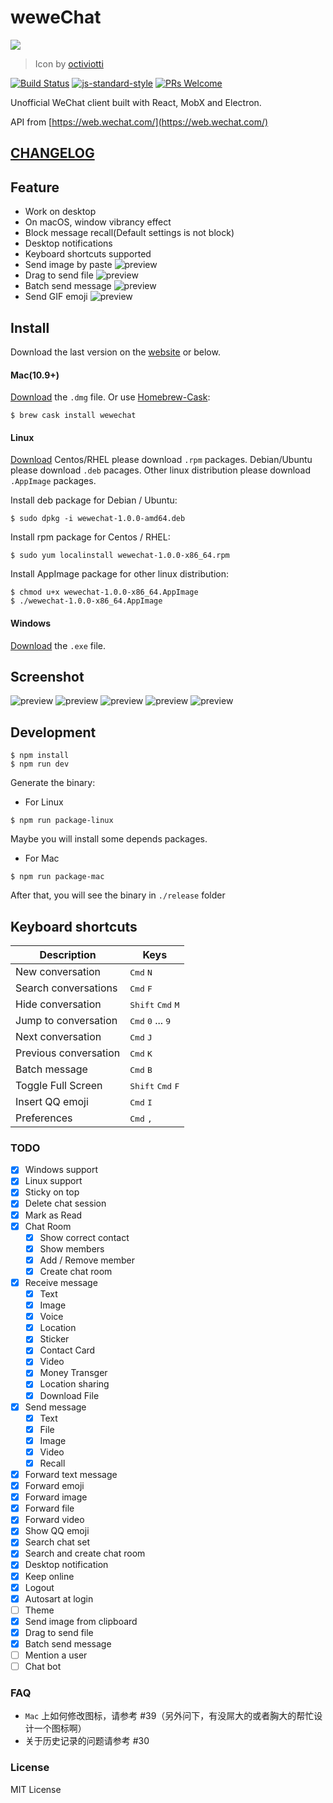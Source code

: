 # weweChat

<img src="https://github.com/trazyn/weweChat/blob/master/resource/128x128.png" />

> Icon by [octiviotti](https://octiviotti.deviantart.com/)

[![Build Status](https://travis-ci.org/trazyn/weweChat.svg?branch=master)](https://travis-ci.org/trazyn/weweChat)
[![js-standard-style](https://img.shields.io/badge/code%20style-standard-brightgreen.svg)](http://standardjs.com)
[![PRs Welcome](https://img.shields.io/badge/PRs-Welcome-brightgreen.svg)](https://github.com/trazyn/weweChat/pulls)

Unofficial WeChat client built with React, MobX and Electron.

API from [https://web.wechat.com/](https://web.wechat.com/)

## [CHANGELOG](https://github.com/trazyn/weweChat/blob/master/CHANGELOG.MD)

## Feature
- Work on desktop
- On macOS, window vibrancy effect
- Block message recall(Default settings is not block)
- Desktop notifications
- Keyboard shortcuts supported
- Send image by paste
  ![preview](https://raw.githubusercontent.com/trazyn/weweChat/master/screenshots/pasteconfirmation.png)
- Drag to send file
  ![preview](https://raw.githubusercontent.com/trazyn/weweChat/master/screenshots/dragdrop.png)
- Batch send message
  ![preview](https://raw.githubusercontent.com/trazyn/weweChat/master/screenshots/batchsend.png)
- Send GIF emoji
  ![preview](https://raw.githubusercontent.com/trazyn/weweChat/master/screenshots/sendgif.gif)

## Install
Download the last version on the [website](https://github.com/trazyn/weweChat/releases/latest) or below.

#### Mac(10.9+)
[Download](https://github.com/trazyn/weweChat/releases/download/1.0.0/wewechat-1.0.0-mac.dmg) the `.dmg` file.
Or use [Homebrew-Cask](https://caskroom.github.io/):
```
$ brew cask install wewechat
```

#### Linux
[Download](https://github.com/trazyn/weweChat/releases/download/)
Centos/RHEL please download `.rpm` packages.
Debian/Ubuntu please download `.deb` pacages.
Other linux distribution please download `.AppImage` packages.

Install deb package for Debian / Ubuntu:
```
$ sudo dpkg -i wewechat-1.0.0-amd64.deb
```

Install rpm package for Centos / RHEL:
```
$ sudo yum localinstall wewechat-1.0.0-x86_64.rpm
```

Install AppImage package for other linux distribution:
```
$ chmod u+x wewechat-1.0.0-x86_64.AppImage
$ ./wewechat-1.0.0-x86_64.AppImage
```

#### Windows
[Download](https://github.com/trazyn/weweChat/releases/download/1.0.0/wewechat-1.0.0-win-setup.exe) the `.exe` file.

## Screenshot
![preview](https://raw.githubusercontent.com/trazyn/weweChat/master/screenshots/0.png)
![preview](https://raw.githubusercontent.com/trazyn/weweChat/master/screenshots/1.png)
![preview](https://raw.githubusercontent.com/trazyn/weweChat/master/screenshots/2.png)
![preview](https://raw.githubusercontent.com/trazyn/weweChat/master/screenshots/3.png)
![preview](https://raw.githubusercontent.com/trazyn/weweChat/master/screenshots/4.png)

## Development
```
$ npm install
$ npm run dev
```

Generate the binary:
* For Linux
```
$ npm run package-linux
```
Maybe you will install some depends packages.
* For Mac
```
$ npm run package-mac
```
After that, you will see the binary in `./release` folder

## Keyboard shortcuts

Description            | Keys
-----------------------| -----------------------
New conversation       | <kbd>Cmd</kbd> <kbd>N</kbd>
Search conversations   | <kbd>Cmd</kbd> <kbd>F</kbd>
Hide conversation      | <kbd>Shift</kbd> <kbd>Cmd</kbd> <kbd>M</kbd>
Jump to conversation   | <kbd>Cmd</kbd> <kbd>0</kbd> ... <kbd>9</kbd>
Next conversation      | <kbd>Cmd</kbd> <kbd>J</kbd>
Previous conversation  | <kbd>Cmd</kbd> <kbd>K</kbd>
Batch message          | <kbd>Cmd</kbd> <kbd>B</kbd>
Toggle Full Screen     | <kbd>Shift</kbd> <kbd>Cmd</kbd> <kbd>F</kbd>
Insert QQ emoji        | <kbd>Cmd</kbd> <kbd>I</kbd>
Preferences            | <kbd>Cmd</kbd> <kbd>,</kbd>

### TODO
- [x] Windows support
- [x] Linux support
- [x] Sticky on top
- [x] Delete chat session
- [x] Mark as Read
- [x] Chat Room
  - [x] Show correct contact
  - [x] Show members
  - [x] Add / Remove member
  - [x] Create chat room
- [x] Receive message
  - [x] Text
  - [x] Image
  - [x] Voice
  - [x] Location
  - [x] Sticker
  - [x] Contact Card
  - [x] Video
  - [x] Money Transger
  - [x] Location sharing
  - [x] Download File
- [x] Send message
  - [x] Text
  - [x] File
  - [x] Image
  - [x] Video
  - [x] Recall
- [x] Forward text message
- [x] Forward emoji
- [x] Forward image
- [x] Forward file
- [x] Forward video
- [x] Show QQ emoji
- [x] Search chat set
- [x] Search and create chat room
- [x] Desktop notification
- [x] Keep online
- [x] Logout
- [x] Autosart at login
- [ ] Theme
- [x] Send image from clipboard
- [x] Drag to send file
- [x] Batch send message
- [ ] Mention a user
- [ ] Chat bot

### FAQ
- `Mac` 上如何修改图标，请参考 #39（另外问下，有没屌大的或者胸大的帮忙设计一个图标啊）
- 关于历史记录的问题请参考 #30


### License
MIT License


